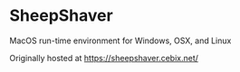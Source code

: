 # SheepShaver
MacOS run-time environment for Windows, OSX, and Linux

Originally hosted at https://sheepshaver.cebix.net/
